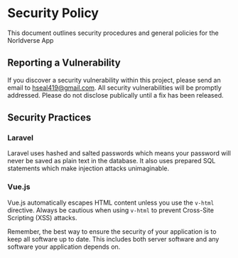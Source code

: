 # Security Policy

This document outlines security procedures and general policies for the Norldverse App

## Reporting a Vulnerability

If you discover a security vulnerability within this project, please send an email to <hseal419@gmail.com>. All security vulnerabilities will be promptly addressed. Please do not disclose publically until a fix has been released.

## Security Practices

### Laravel

Laravel uses hashed and salted passwords which means your password will never be saved as plain text in the database. It also uses prepared SQL statements which make injection attacks unimaginable.

### Vue.js

Vue.js automatically escapes HTML content unless you use the `v-html` directive. Always be cautious when using `v-html` to prevent Cross-Site Scripting (XSS) attacks.

Remember, the best way to ensure the security of your application is to keep all software up to date. This includes both server software and any software your application depends on.
